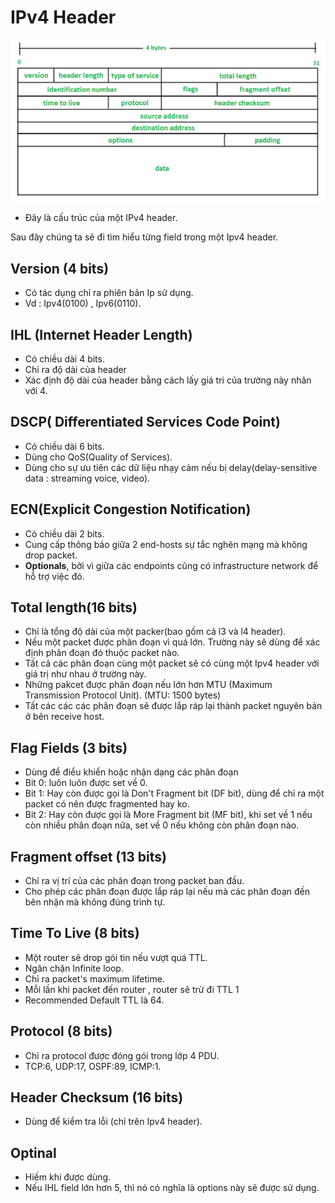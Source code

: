 # IPv4 Header
![Alt text](geekforgeeksIPv4header.png)
- Đây là cấu trúc của một IPv4 header.


Sau đây chúng ta sẽ đi tìm hiểu từng field trong một Ipv4 header. 

## **Version (4 bits)**
- Có tác dụng chỉ ra phiên bản Ip sử dụng. 
- Vd : Ipv4(0100) , Ipv6(0110).
## **IHL (Internet Header Length)**
- Có chiều dài 4 bits.
- Chỉ ra độ dài của header 
- Xác định độ dài của header bằng cách lấy giá tri của trường này nhân với 4.
## **DSCP( Differentiated Services Code Point)**
- Có chiều dài 6 bits.
- Dùng cho QoS(Quality of Services).
- Dùng cho sự ưu tiên các dữ liệu nhạy cảm nếu bị delay(delay-sensitive data : streaming voice, video).
## **ECN(Explicit Congestion Notification)**
- Có chiều dài 2 bits.
- Cung cấp thông báo giữa 2 end-hosts sự tắc nghẽn mạng mà không drop packet.
- **Optionals**, bởi vì giữa các endpoints cũng có infrastructure network để hỗ trợ việc đó.
## **Total length(16 bits)**
- Chỉ là tổng độ dài của một packer(bao gồm cả l3 và l4 header).
- Nếu một packet được phân đoạn vì quá lớn. Trường này sẽ dùng để xác định phân đoạn đó thuộc packet nào.
- Tất cả các phân đoạn cùng một packet sẽ có cùng một Ipv4 header với giá trị như nhau ở trường này.
- Những pakcet được phân đoạn nếu lớn hơn MTU (Maximum Transmission Protocol Unit). (MTU: 1500 bytes)
- Tất các các các phân đoạn sẽ được lắp ráp lại thành packet nguyên bản ở bên receive host.
## **Flag Fields (3 bits)**
- Dùng để điểu khiển hoặc nhận dạng các phân đoạn
- Bit 0: luôn luôn được set về 0.
- Bit 1: Hay còn được gọi là Don't Fragment bit (DF bit), dùng để chỉ ra một packet có nên được fragmented hay ko.
- Bit 2: Hay còn được gọi là More Fragment bit (MF bit), khi set về 1 nếu còn nhiều phân đoạn nữa, set về 0 nếu không còn phân đoạn nào.
## **Fragment offset (13 bits)**
- Chỉ ra vị trí của các phân đoạn trong packet ban đầu.
- Cho phép các phân đoạn được lắp ráp lại nếu mà các phân đoạn đến bên nhận mà không đúng trình tự.
## **Time To Live (8 bits)** 
- Một router sẽ drop gói tin nếu vượt quá TTL.
- Ngăn chặn Infinite loop.
- Chỉ ra packet's maximum lifetime.
- Mỗi lần khi packet đến router , router sẽ trừ đi TTL 1 
- Recommended Default TTL là 64.
## **Protocol (8 bits)**
- Chỉ ra protocol được đóng gói trong lớp 4 PDU.
- TCP:6, UDP:17, OSPF:89, ICMP:1.
## **Header Checksum (16 bits)** 
- Dùng để kiểm tra lỗi (chỉ trên Ipv4 header).
## **Optinal**
- Hiếm khi được dùng.
- Nếu IHL field lớn hơn 5, thì nó có nghĩa là options này sẽ được sử dụng.